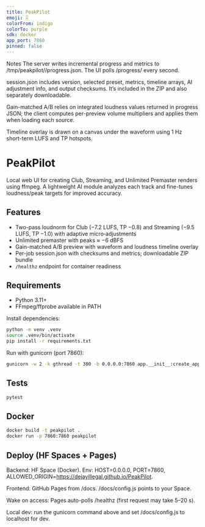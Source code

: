 ```yaml
---
title: PeakPilot
emoji: 🎚️
colorFrom: indigo
colorTo: purple
sdk: docker
app_port: 7860
pinned: false
---
```


Notes
The server writes incremental progress and metrics to /tmp/peakpilot/<session>/progress.json. The UI polls /progress/<session> every second.

session.json includes version, selected preset, metrics, timeline arrays, AI adjustment info, and output checksums. It’s included in the ZIP and also separately downloadable.

Gain-matched A/B relies on integrated loudness values returned in progress JSON; the client computes per-preview volume multipliers and applies them when loading each source.

Timeline overlay is drawn on a canvas under the waveform using 1 Hz short-term LUFS and TP hotspots.

# PeakPilot

Local web UI for creating Club, Streaming, and Unlimited Premaster renders using ffmpeg. A lightweight AI module analyzes each track and fine-tunes loudness/peak targets for improved accuracy.

## Features
- Two-pass loudnorm for Club (−7.2 LUFS, TP −0.8) and Streaming (−9.5 LUFS, TP −1.0) with adaptive micro‑adjustments
- Unlimited premaster with peaks ≈ −6 dBFS
- Gain-matched A/B preview with waveform and loudness timeline overlay
- Per-job session.json with checksums and metrics; downloadable ZIP bundle
- `/healthz` endpoint for container readiness

## Requirements
- Python 3.11+
- FFmpeg/ffprobe available in PATH

Install dependencies:
```bash
python -m venv .venv
source .venv/bin/activate
pip install -r requirements.txt
```

Run with gunicorn (port 7860):
```bash
gunicorn -w 2 -k gthread -t 300 -b 0.0.0.0:7860 app.__init__:create_app()
```

## Tests
```bash
pytest
```

## Docker
```bash
docker build -t peakpilot .
docker run -p 7860:7860 peakpilot
```

## Deploy (HF Spaces + Pages)

Backend: HF Space (Docker). Env: HOST=0.0.0.0, PORT=7860, ALLOWED_ORIGIN=https://dejayillegal.github.io/PeakPilot.

Frontend: GitHub Pages from /docs. /docs/config.js points to your Space.

Wake on access: Pages auto-polls /healthz (first request may take 5–20 s).

Local dev: run the gunicorn command above and set /docs/config.js to localhost for dev.
